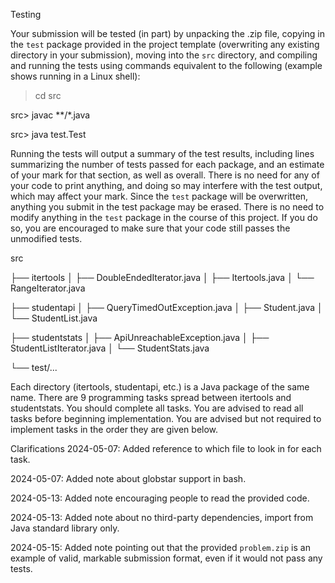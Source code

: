 Testing

Your submission will be tested (in part) by unpacking the .zip file, copying in the `test` package provided in the project template (overwriting any existing directory in your submission), moving into the `src` directory, and compiling and running the tests using commands equivalent to the following (example shows running in a Linux shell):

> cd src

src> javac **/*.java

src> java test.Test

Running the tests will output a summary of the test results, including lines summarizing the number of tests passed for each package, and an estimate of your mark for that section, as well as overall. There is no need for any of your code to print anything, and doing so may interfere with the test output, which may affect your mark.
Since the `test` package will be overwritten, anything you submit in the test package may be erased. There is no need to modify anything in the `test` package in the course of this project. If you do so, you are encouraged to make sure that your code still passes the unmodified tests.


src

├── itertools
│   ├── DoubleEndedIterator.java
│   ├── Itertools.java
│   └── RangeIterator.java


├── studentapi
│   ├── QueryTimedOutException.java
│   ├── Student.java
│   └── StudentList.java



├── studentstats
│   ├── ApiUnreachableException.java
│   ├── StudentListIterator.java
│   └── StudentStats.java


└── test/...


Each directory (itertools, studentapi, etc.) is a Java package of the same name. There are 9 programming tasks spread between itertools and studentstats. You should complete all tasks. You are advised to read all tasks before beginning implementation. You are advised but not required to implement tasks in the order they are given below.


Clarifications
2024-05-07: Added reference to which file to look in for each task.

2024-05-07: Added note about globstar support in bash.

2024-05-13: Added note encouraging people to read the provided code.

2024-05-13: Added note about no third-party dependencies, import from Java standard library only.

2024-05-15: Added note pointing out that the provided `problem.zip` is an example of valid, markable submission format, even if it would not pass any tests.
